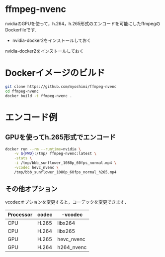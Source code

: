 # ffmpeg-nvenc

nvidiaのGPUを使って，h.264，h.265形式のエンコードを可能にしたffmpegの
Dockerfileです．

* nvidia-docker2をインストールしておく

nvidia-docker2をインストールしておく


# Dockerイメージのビルド

```bash
git clone https://github.com/myoshimi/ffmpeg-nvenc
cd ffmpeg-nvenc
docker build -t ffmpeg-nvenc .
```

# エンコード例

## GPUを使ってh.265形式でエンコード

```bash
docker run --rm --runtime=nvidia \
    -v ${PWD}:/tmp/ ffmpeg-nvenc:latest \
    -stats \
    -i /tmp/bbb_sunflower_1080p_60fps_normal.mp4 \
    -vcodec hevc_nvenc \
    /tmp/bbb_sunflower_1080p_60fps_normal_h265.mp4
```

## その他オプション

vcodecオプションを変更すると，コーデックを変更できます．

| Processor | codec | -vcodec    |
|-----------|-------|------------|
| CPU       | H.265 | libx264    |
| CPU       | H.264 | libx265    |
| GPU       | H.265 | hevc_nvenc |
| GPU       | H.264 | h264_nvenc |
